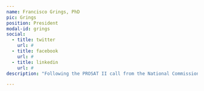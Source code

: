 ```yaml
---
name: Francisco Grings, PhD
pic: Grings
position: President
modal-id: grings
social:
  - title: twitter
    url: #
  - title: facebook
    url: #
  - title: linkedin
    url: #
description: "Following the PROSAT II call from the National Commission for Space Activities (CONAE), a system was developed using active microwave polarimetric satellite information from the Argentine SAOCOM Mission, together with other optical and radar satellite data, for monitoring wetlands in Argentina (in line with the use of satellite information for wetland inventory programs). Work was carried out in pilot wetland landscape units: the Ramsar Site in the Upper Delta (Entre Ríos Province), Concepción del Uruguay (Entre Ríos Province), and Bajo de los Saladillos (Santa Fe Province). The first objective was to develop a catalog of backscatter coefficients (active microwave, C and L bands) and spectral responses (visible and reflective infrared) associated with the wetland types in the study areas."

---
```

